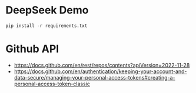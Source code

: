 # DeepSeek Demo

```shell
pip install -r requirements.txt
```

# Github API

- https://docs.github.com/en/rest/repos/contents?apiVersion=2022-11-28
- https://docs.github.com/en/authentication/keeping-your-account-and-data-secure/managing-your-personal-access-tokens#creating-a-personal-access-token-classic